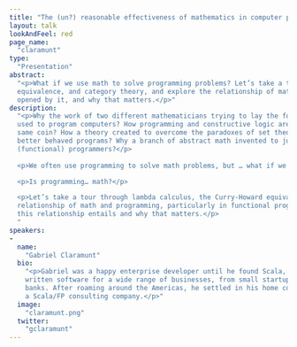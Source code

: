```yaml
---
title: "The (un?) reasonable effectiveness of mathematics in computer programming"
layout: talk
lookAndFeel: red
page_name:
  "claramunt"
type:
  "Presentation"
abstract:
  "<p>What if we use math to solve programming problems? Let’s take a tour through lambda calculus, the Curry-Howard 
  equivalence, and category theory, and explore the relationship of math and programming, the rich span of possibilities 
  opened by it, and why that matters.</p>"
description:
  "<p>Why the work of two different mathematicians trying to lay the foundations for mathematics ended up being directly 
  used to program computers? How programming and constructive logic are tied together and can be seen as two sides of the 
  same coin? How a theory created to overcome the paradoxes of set theory is fundamental to programming and used to write 
  better behaved programs? Why a branch of abstract math invented to justify natural transformations is very popular with 
  (functional) programmers?</p>
  
  <p>We often use programming to solve math problems, but … what if we use math to solve programming problems?</p>

  <p>Is programming… math?</p>

  <p>Let’s take a tour through lambda calculus, the Curry-Howard equivalence, and category theory, and explore the 
  relationship of math and programming, particularly in functional programming and the rich span of possibilities that 
  this relationship entails and why that matters.</p>
  "
speakers:
-
  name:
    "Gabriel Claramunt"
  bio:
    "<p>Gabriel was a happy enterprise developer until he found Scala, fell in love with FP, ruining his life. He has 
    written software for a wide range of businesses, from small startups to Fortune 500 companies and Wall Street 
    banks. After roaming around the Americas, he settled in his home country of Uruguay, where he founded Scalents, 
    a Scala/FP consulting company.</p>"
  image:
    "claramunt.png"
  twitter:
    "gclaramunt"
---
```

